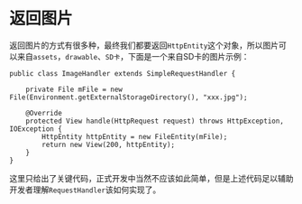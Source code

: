 # 返回图片

返回图片的方式有很多种，最终我们都要返回`HttpEntity`这个对象，所以图片可以来自`assets`，`drawable`、`SD卡`，下面是一个来自SD卡的图片示例：
```
public class ImageHandler extends SimpleRequestHandler {

    private File mFile = new File(Environment.getExternalStorageDirectory(), "xxx.jpg");

    @Override
    protected View handle(HttpRequest request) throws HttpException, IOException {
        HttpEntity httpEntity = new FileEntity(mFile);
        return new View(200, httpEntity);
    }
}
```

这里只给出了关键代码，正式开发中当然不应该如此简单，但是上述代码足以辅助开发者理解`RequestHandler`该如何实现了。